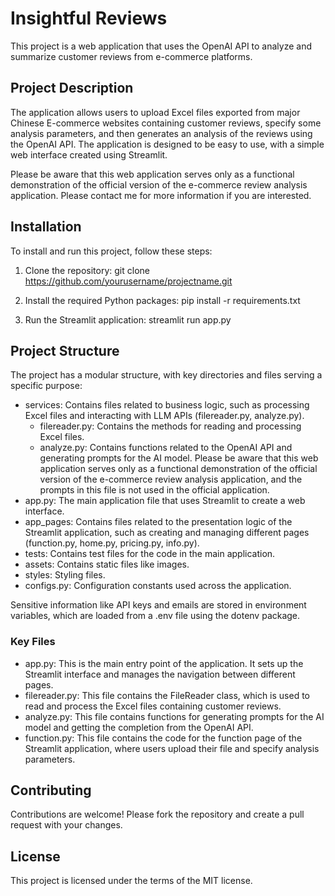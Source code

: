 # Insightful Reviews

This project is a web application that uses the OpenAI API to analyze and summarize customer reviews from e-commerce platforms.

## Project Description

The application allows users to upload Excel files exported from major Chinese E-commerce websites containing customer reviews, specify some analysis parameters, and then generates an analysis of the reviews using the OpenAI API. The application is designed to be easy to use, with a simple web interface created using Streamlit.

Please be aware that this web application serves only as a functional demonstration of the official version of the e-commerce review analysis application. Please contact me for more information if you are interested.
## Installation

To install and run this project, follow these steps:

1. Clone the repository:
git clone https://github.com/yourusername/projectname.git

2. Install the required Python packages:
pip install -r requirements.txt

3. Run the Streamlit application:
streamlit run app.py

## Project Structure

The project has a modular structure, with key directories and files serving a specific purpose:
- services: Contains files related to business logic, such as processing Excel files and interacting with LLM APIs (filereader.py, analyze.py).
  - filereader.py: Contains the methods for reading and processing Excel files.
  - analyze.py: Contains functions related to the OpenAI API and generating prompts for the AI model. Please be aware that this web application serves only as a functional demonstration of the official version of the e-commerce review analysis application, and the prompts in this file is not used in the official application.
- app.py: The main application file that uses Streamlit to create a web interface.
- app_pages: Contains files related to the presentation logic of the Streamlit application, such as creating and managing different pages (function.py, home.py, pricing.py, info.py).
- tests: Contains test files for the code in the main application.
- assets: Contains static files like images.
- styles: Styling files. 
- configs.py: Configuration constants used across the application.

Sensitive information like API keys and emails are stored in environment variables, which are loaded from a .env file using the dotenv package.

### Key Files

- app.py: This is the main entry point of the application. It sets up the Streamlit interface and manages the navigation between different pages.
- filereader.py: This file contains the FileReader class, which is used to read and process the Excel files containing customer reviews.
- analyze.py: This file contains functions for generating prompts for the AI model and getting the completion from the OpenAI API.
- function.py: This file contains the code for the function page of the Streamlit application, where users upload their file and specify analysis parameters.

## Contributing

Contributions are welcome! Please fork the repository and create a pull request with your changes.

## License

This project is licensed under the terms of the MIT license. 
